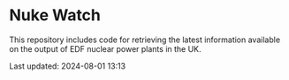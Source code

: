 # Nuke Watch

This repository includes code for retrieving the latest information available on the output of EDF nuclear power plants in the UK.

Last updated: 2024-08-01 13:13